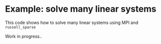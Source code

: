 # Example: solve many linear systems

This code shows how to solve many linear systems using MPI and `russell_sparse`

Work in progress..
